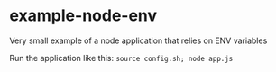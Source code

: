 # example-node-env
Very small example of a node application that relies on ENV variables

Run the application like this: `source config.sh; node app.js`
